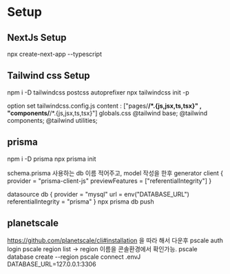 # Setup

## NextJs Setup

npx create-next-app --typescript

## Tailwind css Setup

npm i -D tailwindcss postcss autoprefixer
npx tailwindcss init -p

option set
tailwindcss.config.js
content : ["pages/**/*.{js,jsx,ts,tsx}" , "components/**/*.{js,jsx,ts,tsx}"]
globals.css
@tailwind base;
@tailwind components;
@tailwind utilities;

## prisma

npm i -D prisma
npx prisma init

schema.prisma
사용하는 db 이름 적어주고,
model 작성을 한후
generator client {
provider = "prisma-client-js"
previewFeatures = ["referentialIntegrity"]
}

datasource db {
provider = "mysql"
url = env("DATABASE_URL")
referentialIntegrity = "prisma"
}
npx prisma db push

## planetscale

https://github.com/planetscale/cli#installation 을 따라 해서 다운후
pscale auth login
pscale region list -> region 이름을 콘솔환경에서 확인가능.
pscale database create <database name> --region <region name>
pscale connect <database name>
.envJ
DATABASE_URL=127.0.0.1:3306
